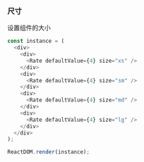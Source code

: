 ### 尺寸

设置组件的大小

<!--start-code-->

```js
const instance = (
  <div>
    <div>
      <Rate defaultValue={4} size="xs" />
    </div>
    <div>
      <Rate defaultValue={4} size="sm" />
    </div>
    <div>
      <Rate defaultValue={4} size="md" />
    </div>
    <div>
      <Rate defaultValue={4} size="lg" />
    </div>
  </div>
);

ReactDOM.render(instance);
```

<!--end-code-->
